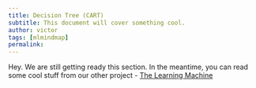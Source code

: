 ```yaml
---
title: Decision Tree (CART)
subtitle: This document will cover something cool.
author: victor
tags: [mlmindmap]
permalink:
---
```


Hey. We are still getting ready this section. In the meantime, you can read some cool stuff from our other project - [The Learning Machine](www.thelearningmachine.ai)